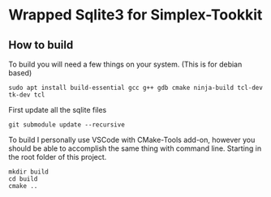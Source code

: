 # Wrapped Sqlite3 for Simplex-Tookkit

## How to build

To build you will need a few things on your system. (This is for debian based)

```
sudo apt install build-essential gcc g++ gdb cmake ninja-build tcl-dev tk-dev tcl
```

First update all the sqlite files

```
git submodule update --recursive
```

To build I personally use VSCode with CMake-Tools add-on, however you should be able to accomplish the same thing with command line. Starting in the root folder of this project.

```
mkdir build
cd build
cmake ..
```
